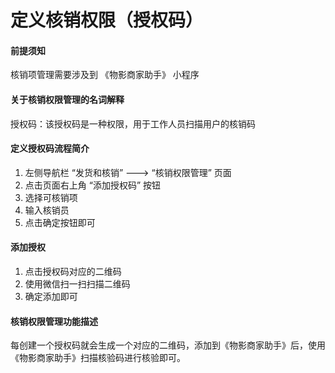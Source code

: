 # 定义核销权限（授权码）

#### 前提须知
核销项管理需要涉及到 《物影商家助手》 小程序

#### 关于核销权限管理的名词解释
授权码：该授权码是一种权限，用于工作人员扫描用户的核销码

#### 定义授权码流程简介
1. 左侧导航栏 “发货和核销” ---> “核销权限管理” 页面
2. 点击页面右上角 “添加授权码” 按钮
3. 选择可核销项
4. 输入核销员
5. 点击确定按钮即可

#### 添加授权
1. 点击授权码对应的二维码
2. 使用微信扫一扫扫描二维码
3. 确定添加即可

#### 核销权限管理功能描述
每创建一个授权码就会生成一个对应的二维码，添加到《物影商家助手》后，使用《物影商家助手》扫描核验码进行核验即可。
